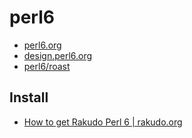 # perl6

- [perl6.org](http://perl6.org/)
- [design.perl6.org](http://design.perl6.org/)
- [perl6/roast](https://github.com/perl6/roast)

## Install

- [How to get Rakudo Perl 6 | rakudo.org](http://rakudo.org/how-to-get-rakudo/)

